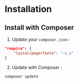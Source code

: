# Installation

## Install with Composer

1. Update your `composer.json` :

```json
"require": {
    "lyssal/pagerfanta": "~x.y"
}
```

2. Update with Composer :

```sh
composer update
```
